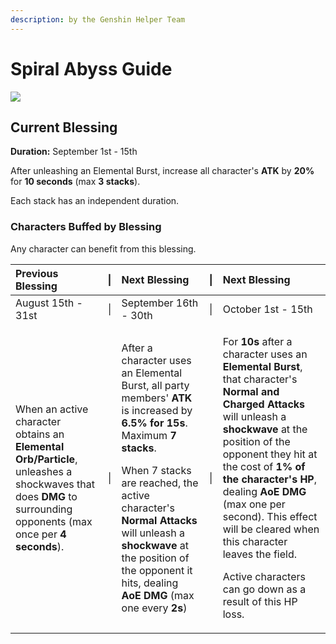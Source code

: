 ```yaml
---
description: by the Genshin Helper Team
---
```


# Spiral Abyss Guide

![](.gitbook/assets/spiral_abyss_banner_no_text.jpg)

## Current Blessing

**Duration:** September 1st - 15th

After unleashing an Elemental Burst, increase all character's **ATK** by **20%** for **10 seconds** \(max **3 stacks**\).

Each stack has an independent duration.

### Characters Buffed by Blessing

Any character can benefit from this blessing.

<table>
  <thead>
    <tr>
      <th style="text-align:left">Previous Blessing</th>
      <th style="text-align:center">|</th>
      <th style="text-align:left">Next Blessing</th>
      <th style="text-align:center">|</th>
      <th style="text-align:left">Next Blessing</th>
    </tr>
  </thead>
  <tbody>
    <tr>
      <td style="text-align:left">August 15th - 31st</td>
      <td style="text-align:center">|</td>
      <td style="text-align:left">September 16th - 30th</td>
      <td style="text-align:center">|</td>
      <td style="text-align:left">October 1st - 15th</td>
    </tr>
    <tr>
      <td style="text-align:left">When an active character obtains an <b>Elemental Orb/Particle</b>, unleashes
        a shockwaves that does <b>DMG </b>to surrounding opponents (max once per <b>4 seconds</b>).</td>
      <td
      style="text-align:center">|</td>
        <td style="text-align:left">
          <p>After a character uses an Elemental Burst, all party members&apos; <b>ATK</b> is
            increased by <b>6.5% for 15s</b>. Maximum <b>7 stacks</b>.</p>
          <p>When 7 stacks are reached, the active character&apos;s <b>Normal Attacks</b> will
            unleash a <b>shockwave </b>at the position of the opponent it hits, dealing <b>AoE DMG </b>(max
            one every <b>2s</b>)</p>
        </td>
        <td style="text-align:center">|</td>
        <td style="text-align:left">
          <p>For <b>10s</b> after a character uses an <b>Elemental Burst</b>, that character&apos;s <b>Normal and Charged Attacks</b> will
            unleash a <b>shockwave </b>at the position of the opponent they hit at the
            cost of <b>1% of the character&apos;s HP</b>, dealing <b>AoE DMG </b>(max
            one per second). This effect will be cleared when this character leaves
            the field.</p>
          <p>Active characters can go down as a result of this HP loss.</p>
        </td>
    </tr>
  </tbody>
</table>



